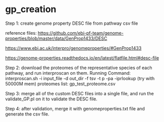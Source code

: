 # gp_creation

Step 1: create genome property DESC file from pathway csv file

reference files:
https://github.com/ebi-pf-team/genome-properties/blob/master/data/GenProp1433/DESC

https://www.ebi.ac.uk/interpro/genomeproperties/#GenProp1433

https://genome-properties.readthedocs.io/en/latest/flatfile.html#desc-file






Step 2: download the proteomes of the representative species of each pathway, and run interproscan on them.
Running Command: interproscan.sh -i input_file -d out_dir -f tsv -t p -pa -iprlookup (try with 50000M mem)
proteomes list: gp_test_proteome.csv





Step 3: merge all of the custom DESC files into a single file, and run the validate_GP.pl on it to validate the DESC file.





Step 4: after validation, merge it with genomeproperties.txt file and generate the csv file.

